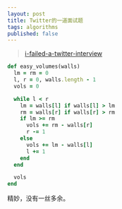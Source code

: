 ```yaml
---
layout: post
title: Twitter的一道面试题
tags: algorithms
published: false
---
```


> [i-failed-a-twitter-interview](http://qandwhat.apps.runkite.com/i-failed-a-twitter-interview/)

``` ruby
def easy_volumes(walls)
  lm = rm = 0
  l, r = 0, walls.length - 1
  vols = 0

  while l < r
    lm = walls[l] if walls[l] > lm
    rm = walls[r] if walls[r] > rm
    if lm >= rm
      vols += rm - walls[r]
      r -= 1
    else
      vols += lm - walls[l]
      l += 1
    end
  end

  vols
end
```

精妙，没有一丝多余。
